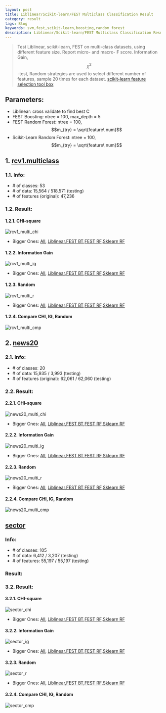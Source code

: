```yaml
---
layout: post
title: Liblinear/Scikit-learn/FEST Multiclass Classification Result
category: result
tags: Blog
keywords: svm,fest,scikit-learn,boosting,random forest
description: Liblinear/Scikit-learn/FEST Multiclass Classification Result
---
```


> Test Liblinear, scikit-learn, FEST on multi-class datasets, using different feature size. Report micro- and macro- F score.
> Information Gain, $$\chi^2$$-test, Random strategies are used to select different number of features, sample 20 times for each dataset. [scikit-learn feature selection tool box](http://scikit-learn.org/stable/modules/feature_selection.html) 

## Parameters:

* Liblinear: cross validate to find best C
* FEST Boosting: ntree = 100, max_depth = 5
* FEST Random Forest: ntree = 100, $$m_{try} = \sqrt{feature\ num}$$
* Scikit-Learn Random Forest: ntree = 100, $$m_{try} = \sqrt{feature\ num}$$

## 1. [rcv1.multiclass](http://www.csie.ntu.edu.tw/~cjlin/libsvmtools/datasets/multiclass.html#rcv1.multiclass)

### 1.1. Info:
* \# of classes: 53
* \# of data: 15,564 / 518,571 (testing)
* \# of features (original): 47,236

### 1.2. Result:

#### 1.2.1. CHI-square

![rcv1_multi_chi](http://7xk717.com1.z0.glb.clouddn.com/rcv1_multi_chi.png)

* Bigger Ones: [All](http://7xk717.com1.z0.glb.clouddn.com/rcv1_multi_chi_1.png), [Liblinear](http://7xk717.com1.z0.glb.clouddn.com/rcv1_multi_chi_2.png),[FEST BT](http://7xk717.com1.z0.glb.clouddn.com/rcv1_multi_chi_3.png),[FEST RF](http://7xk717.com1.z0.glb.clouddn.com/rcv1_multi_chi_4.png),[Sklearn RF](http://7xk717.com1.z0.glb.clouddn.com/rcv1_multi_chi_5.png)

#### 1.2.2. Information Gain

![rcv1_multi_ig](http://7xk717.com1.z0.glb.clouddn.com/rcv1_multi_ig.png)

* Bigger Ones: [All](http://7xk717.com1.z0.glb.clouddn.com/rcv1_multi_ig_1.png), [Liblinear](http://7xk717.com1.z0.glb.clouddn.com/rcv1_multi_ig_2.png),[FEST BT](http://7xk717.com1.z0.glb.clouddn.com/rcv1_multi_ig_3.png),[FEST RF](http://7xk717.com1.z0.glb.clouddn.com/rcv1_multi_ig_4.png),[Sklearn RF](http://7xk717.com1.z0.glb.clouddn.com/rcv1_multi_ig_5.png)

#### 1.2.3. Random

![rcv1_multi_r](http://7xk717.com1.z0.glb.clouddn.com/rcv1_multi_r.png)

* Bigger Ones: [All](http://7xk717.com1.z0.glb.clouddn.com/rcv1_multi_r_1.png), [Liblinear](http://7xk717.com1.z0.glb.clouddn.com/rcv1_multi_r_2.png),[FEST BT](http://7xk717.com1.z0.glb.clouddn.com/rcv1_multi_r_3.png),[FEST RF](http://7xk717.com1.z0.glb.clouddn.com/rcv1_multi_r_4.png),[Sklearn RF](http://7xk717.com1.z0.glb.clouddn.com/rcv1_multi_r_5.png)

#### 1.2.4. Compare CHI, IG, Random

![rcv1_multi_cmp](http://7xk717.com1.z0.glb.clouddn.com/rcv1_multi_cmp.png)


## 2. [news20](http://www.csie.ntu.edu.tw/~cjlin/libsvmtools/datasets/multiclass.html#news20)

### 2.1. Info:
* \# of classes: 20
* \# of data: 15,935 / 3,993 (testing)
* \# of features (original): 62,061 / 62,060 (testing)

### 2.2. Result:

#### 2.2.1. CHI-square

![news20_multi_chi](http://7xk717.com1.z0.glb.clouddn.com/news20_multi_chi.png)

* Bigger Ones: [All](http://7xk717.com1.z0.glb.clouddn.com/news20_multi_chi_1.png), [Liblinear](http://7xk717.com1.z0.glb.clouddn.com/news20_multi_chi_2.png),[FEST BT](http://7xk717.com1.z0.glb.clouddn.com/news20_multi_chi_3.png),[FEST RF](http://7xk717.com1.z0.glb.clouddn.com/news20_multi_chi_4.png),[Sklearn RF](http://7xk717.com1.z0.glb.clouddn.com/news20_multi_chi_5.png)

#### 2.2.2. Information Gain

![news20_multi_ig](http://7xk717.com1.z0.glb.clouddn.com/news20_multi_ig.png)

* Bigger Ones: [All](http://7xk717.com1.z0.glb.clouddn.com/news20_multi_ig_1.png), [Liblinear](http://7xk717.com1.z0.glb.clouddn.com/news20_multi_ig_2.png),[FEST BT](http://7xk717.com1.z0.glb.clouddn.com/news20_multi_ig_3.png),[FEST RF](http://7xk717.com1.z0.glb.clouddn.com/news20_multi_ig_4.png),[Sklearn RF](http://7xk717.com1.z0.glb.clouddn.com/news20_multi_ig_5.png)

#### 2.2.3. Random

![news20_multi_r](http://7xk717.com1.z0.glb.clouddn.com/news20_multi_r.png)

* Bigger Ones: [All](http://7xk717.com1.z0.glb.clouddn.com/news20_multi_r_1.png), [Liblinear](http://7xk717.com1.z0.glb.clouddn.com/news20_multi_r_2.png),[FEST BT](http://7xk717.com1.z0.glb.clouddn.com/news20_multi_r_3.png),[FEST RF](http://7xk717.com1.z0.glb.clouddn.com/news20_multi_r_4.png),[Sklearn RF](http://7xk717.com1.z0.glb.clouddn.com/news20_multi_r_5.png)

#### 2.2.4. Compare CHI, IG, Random

![news20_multi_cmp](http://7xk717.com1.z0.glb.clouddn.com/news20_multi_cmp.png)

## [sector](http://www.csie.ntu.edu.tw/~cjlin/libsvmtools/datasets/multiclass.html#sector)

### Info:
* \# of classes: 105
* \# of data: 6,412 / 3,207 (testing)
* \# of features: 55,197 / 55,197 (testing)

### Result:

### 3.2. Result:

#### 3.2.1. CHI-square

![sector_chi](http://7xk717.com1.z0.glb.clouddn.com/sector_chi.png)

* Bigger Ones: [All](http://7xk717.com1.z0.glb.clouddn.com/sector_chi_1.png), [Liblinear](http://7xk717.com1.z0.glb.clouddn.com/sector_chi_2.png),[FEST BT](http://7xk717.com1.z0.glb.clouddn.com/sector_chi_3.png),[FEST RF](http://7xk717.com1.z0.glb.clouddn.com/sector_chi_4.png),[Sklearn RF](http://7xk717.com1.z0.glb.clouddn.com/sector_chi_5.png)

#### 3.2.2. Information Gain

![sector_ig](http://7xk717.com1.z0.glb.clouddn.com/sector_ig.png)

* Bigger Ones: [All](http://7xk717.com1.z0.glb.clouddn.com/sector_ig_1.png), [Liblinear](http://7xk717.com1.z0.glb.clouddn.com/sector_ig_2.png),[FEST BT](http://7xk717.com1.z0.glb.clouddn.com/sector_ig_3.png),[FEST RF](http://7xk717.com1.z0.glb.clouddn.com/sector_ig_4.png),[Sklearn RF](http://7xk717.com1.z0.glb.clouddn.com/sector_ig_5.png)

#### 3.2.3. Random

![sector_r](http://7xk717.com1.z0.glb.clouddn.com/sector_r.png)

* Bigger Ones: [All](http://7xk717.com1.z0.glb.clouddn.com/sector_r_1.png), [Liblinear](http://7xk717.com1.z0.glb.clouddn.com/sector_r_2.png),[FEST BT](http://7xk717.com1.z0.glb.clouddn.com/sector_r_3.png),[FEST RF](http://7xk717.com1.z0.glb.clouddn.com/sector_r_4.png),[Sklearn RF](http://7xk717.com1.z0.glb.clouddn.com/sector_r_5.png)

#### 3.2.4. Compare CHI, IG, Random

![sector_cmp](http://7xk717.com1.z0.glb.clouddn.com/sector_cmp.png)


